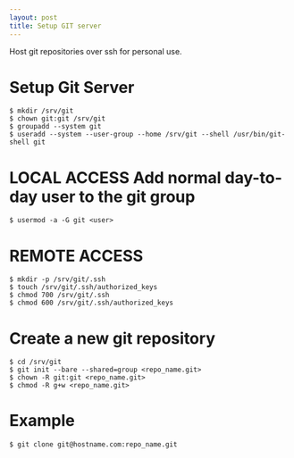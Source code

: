 ```yaml
---
layout: post
title: Setup GIT server
---
```


Host git repositories over ssh for personal use.

<!-- more -->

# Setup Git Server

    $ mkdir /srv/git
    $ chown git:git /srv/git
    $ groupadd --system git
    $ useradd --system --user-group --home /srv/git --shell /usr/bin/git-shell git


# LOCAL ACCESS Add normal day-to-day user to the git group

    $ usermod -a -G git <user>


# REMOTE ACCESS

    $ mkdir -p /srv/git/.ssh
    $ touch /srv/git/.ssh/authorized_keys
    $ chmod 700 /srv/git/.ssh
    $ chmod 600 /srv/git/.ssh/authorized_keys


# Create a new git repository

    $ cd /srv/git
    $ git init --bare --shared=group <repo_name.git>
    $ chown -R git:git <repo_name.git>
    $ chmod -R g+w <repo_name.git>


# Example

    $ git clone git@hostname.com:repo_name.git

